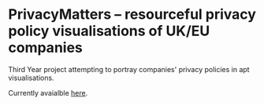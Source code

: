 PrivacyMatters – resourceful privacy policy visualisations of UK/EU companies 
===================

Third Year project attempting to portray companies' privacy policies in apt visualisations.

Currently avaialble [here](http://privacymatters.heroku.com). 
